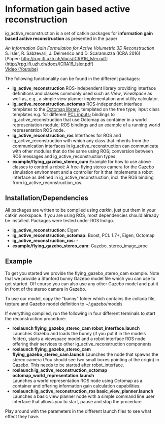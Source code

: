 # Information gain based active reconstruction

ig_active_reconstruction is a set of catkin packages for **information gain based active reconstruction** as presented in the paper

*An Information Gain Formulation for Active Volumetric 3D Reconstruction*  
S. Isler, R. Sabzevari, J. Delmerico and D. Scaramuzza (ICRA 2016)  
[Paper: http://rpg.ifi.uzh.ch/docs/ICRA16_Isler.pdf](http://rpg.ifi.uzh.ch/docs/ICRA16_Isler.pdf)  
[Video (Youtube)](https://www.youtube.com/watch?v=ZcJcsoGGqbA&feature=youtu.be) 

The following functionality can be found in the different packages:
* **ig_active_reconstruction** ROS-independent library providing interface definitions and classes commonly used such as *View*, *ViewSpace* as well as, e.g., a simple view planner implementation and utility calculator.
* **ig_active_reconstruction_octomap** ROS-independent interface templates to the [Octomap library](https://octomap.github.io/), templated on the tree type; input class templates e.g. for different [PCL inputs](http://pointclouds.org/); bindings to ig_active_reconstruction that use Octomap as container in a world representation module; ROS bindings and an example of a running world representation ROS node. 
* **ig_active_reconstruction_ros** Interfaces for ROS and ig_active_reconstruction with which any class that inherits from the communication interfaces in ig_active_reconstruction can communicate with other modules that do the same using ROS; conversion between ROS messages and ig_active_reconstruction types
* **example/flying_gazebo_stereo_cam** Example for how to use above classes to control a robot: A free-flying stereo camera for the Gazebo simulation environment and a controller for it that implements a robot interface as defined in ig_active_reconstruction, incl. the ROS binding from ig_active_reconstruction_ros.

## Installation/Dependencies
All packages are written to be compiled using *catkin*, just put them in your catkin workspace. If you are using ROS, most dependencies should already be installed. Packages were tested under ROS Indigo.

* **ig_active_reconstruction:** Eigen
* **ig_active_reconstruction_octomap:** Boost, PCL 1.7+, Eigen, Octomap
* **ig_active_reconstruction_ros:** -
*  **example/flying_gazebo_stereo_cam:** Gazebo, stereo_image_proc

## Example
To get you started we provide the flying_gazebo_stereo_cam example. Note that we provide a Stanford bunny Gazebo model file which you can use to get started. Off course you can also use any other Gazebo model and put it in front of the stereo camera in Gazebo.

To use our model, copy the "bunny" folder which contains the collada file, texture and Gazebo model definition to ~/.gazebo/models

If everything compiled, run the following in four different terminals to start the reconstruction procedure:
* **roslaunch flying_gazebo_stereo_cam robot_interface.launch**  
Launches Gazebo and loads the bunny (if you put it in the models folder), starts a viewspace model and a robot interface ROS node offering their services to other ig_active_reconstruction components
* **roslaunch flying_gazebo_stereo_cam flying_gazebo_stereo_cam.launch**
Launches the node that spawns the stereo camera (You should see two small boxes pointing at the origin) in Gazebo. This needs to be started after robot_interface.
* **roslaunch ig_active_reconstruction_octomap octomap_world_representation.launch**  
Launches a world representation ROS node using Octomap as a container and offering information gain calculation capabilities.
* **roslaunch ig_active_reconstruction_ros  	basic_view_planner.launch**  
Launches a basic view planner node with a simple command line user interface that allows you to start, pause and stop the procedure

Play around with the parameters in the different launch files to see what effect they have.
